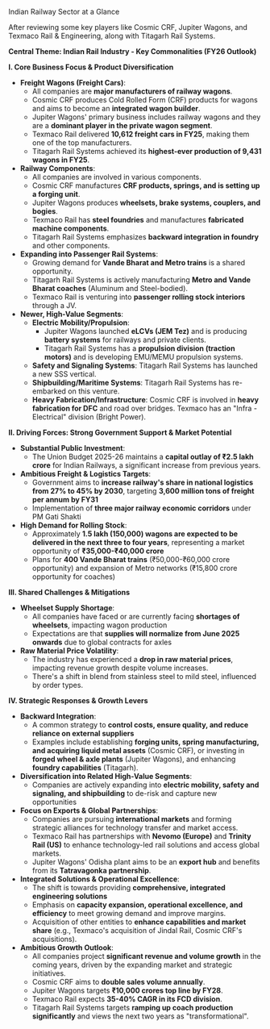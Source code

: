 Indian Railway Sector at a Glance 

After reviewing some key players like Cosmic CRF, Jupiter Wagons, and Texmaco Rail & Engineering, along with Titagarh Rail Systems.

**Central Theme: Indian Rail Industry \- Key Commonalities (FY26 Outlook)**

**I. Core Business Focus & Product Diversification**

  * **Freight Wagons (Freight Cars)**:  
    * All companies are **major manufacturers of railway wagons**.  
    * Cosmic CRF produces Cold Rolled Form (CRF) products for wagons and aims to become an **integrated wagon builder**.  
    * Jupiter Wagons' primary business includes railway wagons and they are a **dominant player in the private wagon segment**.  
    * Texmaco Rail delivered **10,612 freight cars in FY25**, making them one of the top manufacturers.  
    * Titagarh Rail Systems achieved its **highest-ever production of 9,431 wagons in FY25**.  
  * **Railway Components**:  
    * All companies are involved in various components.  
    * Cosmic CRF manufactures **CRF products, springs, and is setting up a forging unit**.  
    * Jupiter Wagons produces **wheelsets, brake systems, couplers, and bogies**.  
    * Texmaco Rail has **steel foundries** and manufactures **fabricated machine components**.  
    * Titagarh Rail Systems emphasizes **backward integration in foundry** and other components.  
  * **Expanding into Passenger Rail Systems**:  
    * Growing demand for **Vande Bharat and Metro trains** is a shared opportunity.  
    * Titagarh Rail Systems is actively manufacturing **Metro and Vande Bharat coaches** (Aluminum and Steel-bodied).  
    * Texmaco Rail is venturing into **passenger rolling stock interiors** through a JV.  
  * **Newer, High-Value Segments**:  
    * **Electric Mobility/Propulsion**:  
      * Jupiter Wagons launched **eLCVs (JEM Tez)** and is producing **battery systems** for railways and private clients.  
      * Titagarh Rail Systems has a **propulsion division (traction motors)** and is developing EMU/MEMU propulsion systems.  
    * **Safety and Signaling Systems**: Titagarh Rail Systems has launched a new SSS vertical.  
    * **Shipbuilding/Maritime Systems**: Titagarh Rail Systems has re-embarked on this venture.  
    * **Heavy Fabrication/Infrastructure**: Cosmic CRF is involved in **heavy fabrication for DFC** and road over bridges. Texmaco has an "Infra \- Electrical" division (Bright Power). 

**II. Driving Forces: Strong Government Support & Market Potential**

  * **Substantial Public Investment**:  
    * The Union Budget 2025-26 maintains a **capital outlay of ₹2.5 lakh crore** for Indian Railways, a significant increase from previous years.  
  * **Ambitious Freight & Logistics Targets**:  
    * Government aims to **increase railway's share in national logistics from 27% to 45% by 2030**, targeting **3,600 million tons of freight per annum by FY31**  
    * Implementation of **three major railway economic corridors** under PM Gati Shakti  
  * **High Demand for Rolling Stock**:  
    * Approximately **1.5 lakh (150,000) wagons are expected to be delivered in the next three to four years**, representing a market opportunity of **₹35,000-₹40,000 crore**  
    * Plans for **400 Vande Bharat trains** (₹50,000-₹60,000 crore opportunity) and expansion of Metro networks (₹15,800 crore opportunity for coaches)  

**III. Shared Challenges & Mitigations**

  * **Wheelset Supply Shortage**:  
    * All companies have faced or are currently facing **shortages of wheelsets**, impacting wagon production  
    * Expectations are that **supplies will normalize from June 2025 onwards** due to global contracts for axles  
  * **Raw Material Price Volatility**:  
    * The industry has experienced a **drop in raw material prices**, impacting revenue growth despite volume increases.  
    * There's a shift in blend from stainless steel to mild steel, influenced by order types.  

**IV. Strategic Responses & Growth Levers**

  * **Backward Integration**:  
    * A common strategy to **control costs, ensure quality, and reduce reliance on external suppliers**  
    * Examples include establishing **forging units, spring manufacturing, and acquiring liquid metal assets** (Cosmic CRF), or investing in **forged wheel & axle plants** (Jupiter Wagons), and enhancing **foundry capabilities** (Titagarh).  
  * **Diversification into Related High-Value Segments**:  
    * Companies are actively expanding into **electric mobility, safety and signaling, and shipbuilding** to de-risk and capture new opportunities  
  * **Focus on Exports & Global Partnerships**:  
    * Companies are pursuing **international markets** and forming strategic alliances for technology transfer and market access.  
    * Texmaco Rail has partnerships with **Nevomo (Europe)** and **Trinity Rail (US)** to enhance technology-led rail solutions and access global markets.  
    * Jupiter Wagons' Odisha plant aims to be an **export hub** and benefits from its **Tatravagonka partnership**.  
  * **Integrated Solutions & Operational Excellence**:  
    * The shift is towards providing **comprehensive, integrated engineering solutions**  
    * Emphasis on **capacity expansion, operational excellence, and efficiency** to meet growing demand and improve margins.  
    * Acquisition of other entities to **enhance capabilities and market share** (e.g., Texmaco's acquisition of Jindal Rail, Cosmic CRF's acquisitions).  
  * **Ambitious Growth Outlook**:  
    * All companies project **significant revenue and volume growth** in the coming years, driven by the expanding market and strategic initiatives.  
    * Cosmic CRF aims to **double sales volume annually**.  
    * Jupiter Wagons targets **₹10,000 crores top line by FY28**.  
    * Texmaco Rail expects **35-40% CAGR in its FCD division**.  
    * Titagarh Rail Systems targets **ramping up coach production significantly** and views the next two years as "transformational".

